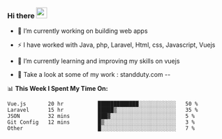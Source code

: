 ### Hi there <img src="https://media.giphy.com/media/hvRJCLFzcasrR4ia7z/giphy.gif" width="25px">


- 🔭 I’m currently working on building web apps
- ⚡ I have worked with Java, php, Laravel, Html, css, Javascript, Vuejs
- 🌱 I’m currently learning and improving my skills on vuejs

- 🌱 Take a look at some of my work : 
    standduty.com -- 






📊 **This Week I Spent My Time On:**
<!--START_SECTION:waka-->
```text
Vue.js       20 hr           █████████████░░░░░░░░░░░░   50 % 
Laravel      15 hr           █████▒░░░░░░░░░░░░░░░░░░░   35 % 
JSON         32 mins         ███▓░░░░░░░░░░░░░░░░░░░░░   5 % 
Git Config   12 mins         █▒░░░░░░░░░░░░░░░░░░░░░░░   3 % 
Other                        █░░░░░░░░░░░░░░░░░░░░░░░░   7 % 
```
<!--END_SECTION:waka-->
